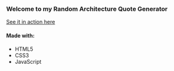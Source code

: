 ### Welcome to my Random Architecture Quote Generator

[See it in action here](https://sebam2k4.github.io/Random-Quote-Generator-JS)

#### Made with:
* HTML5
* CSS3
* JavaScript
